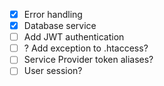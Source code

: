 - [x] Error handling
- [x] Database service
- [ ] Add JWT authentication
- [ ] ? Add exception to .htaccess?
- [ ] Service Provider token aliases?
- [ ] User session?